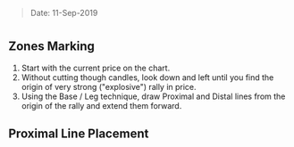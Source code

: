 > Date: 11-Sep-2019
# 

## Zones Marking
1. Start with the current price on the chart.
2. Without cutting though candles, look down and left until you find the origin of very strong ("explosive") rally in price.
3. Using the Base / Leg technique, draw Proximal and Distal lines from the origin of the rally and extend them forward.

## Proximal Line Placement

 
<!--stackedit_data:
eyJoaXN0b3J5IjpbMTQ2MjA1NDI4MSwtOTc5OTg4ODIyXX0=
-->